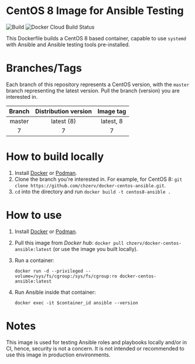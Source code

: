 # CentOS 8 Image for Ansible Testing

![Build](https://github.com/chzerv/docker-centos-ansible/workflows/Build/badge.svg?branch=master)
![Docker Cloud Build Status](https://img.shields.io/docker/cloud/build/chzerv/docker-centos-ansible)

This Dockerfile builds a CentOS 8 based container, capable to use `systemd` with Ansible and Ansible 
testing tools pre-installed.

# Branches/Tags

Each branch of this repository represents a CentOS version, with the `master` branch representing the
latest version. Pull the branch (version) you are interested in.

| Branch | Distribution version | Image tag |
| :----: | :------------------: | :-------: |
| master | latest (8)           | latest, 8 |
| 7      | 7                    | 7         |

# How to build locally

1. Install [Docker](https://docs.docker.com/engine/install/) or [Podman](https://podman.io/getting-started/installation.html).
2. Clone the branch you're interested in. For example, for CentOS 8: `git clone https://github.com/chzerv/docker-centos-ansible.git`.
3. `cd` into the directory and run `docker build -t centos8-ansible .`

# How to use

1. Install [Docker](https://docs.docker.com/engine/install/) or [Podman](https://podman.io/getting-started/installation.html).
2. Pull this image from _Docker hub_: `docker pull chzerv/docker-centos-ansible:latest` (or use the 
   image you built locally).
3. Run a container:

   ```shell
   docker run -d --privileged --volume=/sys/fs/cgroup:/sys/fs/cgroup:ro docker-centos-ansible:latest
   ```

4. Run Ansible inside that container:

   ```shell
   docker exec -it $container_id ansible --version
   ```

# Notes

This image is used for testing Ansible roles and playbooks locally and/or in CI, hence, security is not
a concern. It is not intended or recommended to use this image in production environments.
